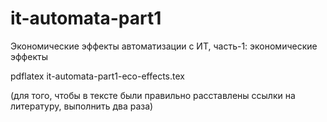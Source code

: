 # it-automata-part1
Экономические эффекты автоматизации с ИТ, часть-1: экономические эффекты

pdflatex it-automata-part1-eco-effects.tex

(для того, чтобы в тексте были правильно расставлены ссылки на литературу, выполнить два раза)

